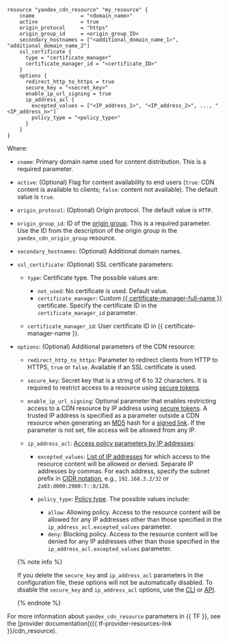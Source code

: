 ```hcl
resource "yandex_cdn_resource" "my_resource" {
    cname               = "<domain_name>"
    active              = true
    origin_protocol     = "https"
    origin_group_id     = <origin_group_ID>
    secondary_hostnames = ["<additional_domain_name_1>", "additional_domain_name_2"]
    ssl_certificate {
      type = "certificate_manager"
      certificate_manager_id = "<certificate_ID>"
    }
    options {
      redirect_http_to_https = true
      secure_key = "<secret_key>"
      enable_ip_url_signing = true
      ip_address_acl {
        excepted_values = ["<IP_address_1>", "<IP_address_2>", ..., "<IP_address_n>"]
        policy_type = "<policy_type>"
      }
    }
}
```

Where:
* `cname`: Primary domain name used for content distribution. This is a required parameter.
* `active`: (Optional) Flag for content availability to end users (`true`: CDN content is available to clients; `false`: content not available). The default value is `true`.
* `origin_protocol`: (Optional) Origin protocol. The default value is `HTTP`.
* `origin_group_id`: ID of the [origin group](../../cdn/concepts/origins.md). This is a required parameter. Use the ID from the description of the origin group in the `yandex_cdn_origin_group` resource.
* `secondary_hostnames`: (Optional) Additional domain names.
* `ssl_certificate`: (Optional) SSL certificate parameters:

   * `type`: Certificate type. The possible values are:

      * `not_used`: No certificate is used. Default value.
      * `certificate_manager`: Custom [{{ certificate-manager-full-name }}](../../certificate-manager/concepts/imported-certificate.md) certificate. Specify the certificate ID in the `certificate_manager_id` parameter.

   * `certificate_manager_id`: User certificate ID in {{ certificate-manager-name }}.

* `options`: (Optional) Additional parameters of the CDN resource:

   * `redirect_http_to_https`: Parameter to redirect clients from HTTP to HTTPS, `true` or `false`. Available if an SSL certificate is used.
   * `secure_key`: Secret key that is a string of 6 to 32 characters. It is required to restrict access to a resource using [secure tokens](../../cdn/concepts/secure-tokens.md).
   * `enable_ip_url_signing`: Optional parameter that enables restricting access to a CDN resource by IP address using [secure tokens](../../cdn/concepts/secure-tokens.md). A trusted IP address is specified as a parameter outside a CDN resource when generating an [MD5](https://en.wikipedia.org/wiki/MD5) hash for a [signed link](../../cdn/concepts/secure-tokens.md#protected-link). If the parameter is not set, file access will be allowed from any IP.

   * `ip_address_acl`: [Access policy parameters by IP addresses](../../cdn/concepts/ip-address-acl.md):

      * `excepted_values`: [List of IP addresses](../../cdn/concepts/ip-address-acl.md#ip-list) for which access to the resource content will be allowed or denied. Separate IP addresses by commas. For each address, specify the subnet prefix in [CIDR notation](https://en.wikipedia.org/wiki/Classless_Inter-Domain_Routing#CIDR_notation), e.g., `192.168.3.2/32` or `2a03:d000:2980:7::8/128`.
      * `policy_type`: [Policy type](../../cdn/concepts/ip-address-acl.md#policy-type). The possible values include:

         * `allow`: Allowing policy. Access to the resource content will be allowed for any IP addresses other than those specified in the `ip_address_acl.excepted_values` parameter.
         * `deny`: Blocking policy. Access to the resource content will be denied for any IP addresses other than those specified in the `ip_address_acl.excepted_values` parameter.

   {% note info %}

   If you delete the `secure_key` and `ip_address_acl` parameters in the configuration file, these options will not be automatically disabled. To disable the `secure_key` and `ip_address_acl` options, use the [CLI](../../cli/quickstart.md) or [API](../../api-design-guide/concepts/general.md).

   {% endnote %}

For more information about `yandex_cdn_resource` parameters in {{ TF }}, see the [provider documentation]({{ tf-provider-resources-link }}/cdn_resource).
